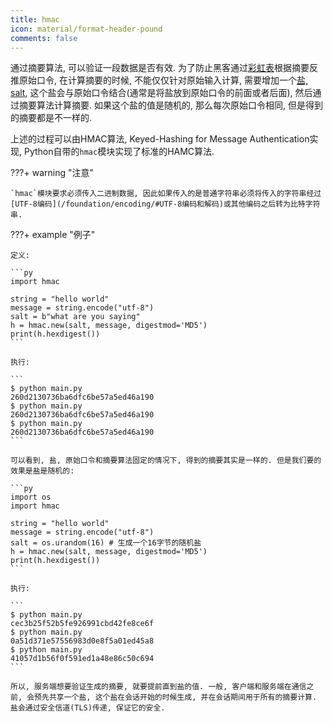 ```yaml
---
title: hmac
icon: material/format-header-pound
comments: false
---
```


通过摘要算法, 可以验证一段数据是否有效. 为了防止黑客通过[彩虹表](https://zh.wikipedia.org/wiki/%E5%BD%A9%E8%99%B9%E8%A1%A8)根据摘要反推原始口令, 在计算摘要的时候, 不能仅仅针对原始输入计算, 需要增加一个[盐, salt](https://zh.wikipedia.org/wiki/%E7%9B%90_(%E5%AF%86%E7%A0%81%E5%AD%A6)), 这个盐会与原始口令结合(通常是将盐放到原始口令的前面或者后面), 然后通过摘要算法计算摘要. 如果这个盐的值是随机的, 那么每次原始口令相同, 但是得到的摘要都是不一样的.

上述的过程可以由HMAC算法, Keyed-Hashing for Message Authentication实现, Python自带的`hmac`模块实现了标准的HAMC算法. 

???+ warning "注意"

    `hmac`模块要求必须传入二进制数据, 因此如果传入的是普通字符串必须将传入的字符串经过[UTF-8编码](/foundation/encoding/#UTF-8编码和解码)或其他编码之后转为比特字符串.

???+ example "例子"

    定义:

    ```py
    import hmac

    string = "hello world"
    message = string.encode("utf-8")
    salt = b"what are you saying"
    h = hmac.new(salt, message, digestmod='MD5')
    print(h.hexdigest())
    ```

    执行:

    ```
    $ python main.py
    260d2130736ba6dfc6be57a5ed46a190
    $ python main.py
    260d2130736ba6dfc6be57a5ed46a190
    $ python main.py
    260d2130736ba6dfc6be57a5ed46a190
    ```

    可以看到, 盐, 原始口令和摘要算法固定的情况下, 得到的摘要其实是一样的. 但是我们要的效果是盐是随机的: 

    ```py
    import os
    import hmac

    string = "hello world"
    message = string.encode("utf-8")
    salt = os.urandom(16) # 生成一个16字节的随机盐
    h = hmac.new(salt, message, digestmod='MD5')
    print(h.hexdigest())
    ```

    执行:

    ```
    $ python main.py
    cec3b25f52b5fe926991cbd42fe8ce6f
    $ python main.py
    0a51d371e57556983d0e8f5a01ed45a8
    $ python main.py
    41057d1b56f0f591ed1a48e86c50c694
    ```

    所以, 服务端想要验证生成的摘要, 就要提前直到盐的值. 一般, 客户端和服务端在通信之前, 会预先共享一个盐, 这个盐在会话开始的时候生成, 并在会话期间用于所有的摘要计算. 盐会通过安全信道(TLS)传递, 保证它的安全. 

[^1]: Hmac. (n.d.). Retrieved June 19, 2024, from https://www.liaoxuefeng.com/wiki/1016959663602400/1183198304823296